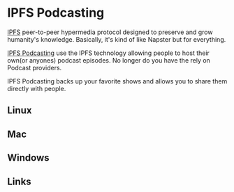 # IPFS Podcasting

[IPFS](https://ipfs.io/) peer-to-peer hypermedia protocol designed to preserve and grow humanity's knowledge. Basically, it's kind of like Napster but for everything.

[IPFS Podcasting](https://ipfspodcasting.net/) use the IPFS technology allowing people to host their own(or anyones) podcast episodes. No longer do you have the rely on Podcast providers.

IPFS Podcasting backs up your favorite shows and allows you to share them directly with people.

## Linux

## Mac

## Windows

## Links
